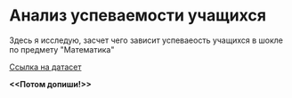 # Анализ успеваемости учащихся

Здесь я исследую, засчет чего зависит успеваеость учащихся в шокле по предмету "Математика"

[Ссылка на датасет](https://www.kaggle.com/datasets/devansodariya/student-performance-data)

**<<Потом допиши!>>**